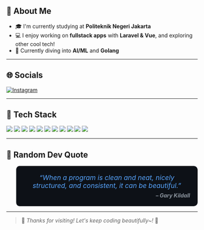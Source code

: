 ## 👋 About Me

- 🎓 I'm currently studying at **Politeknik Negeri Jakarta**
- 💻 I enjoy working on **fullstack apps** with **Laravel & Vue**, and exploring other cool tech!
- 🌱 Currently diving into **AI/ML** and **Golang**

---

## 🌐 Socials

[![Instagram](https://img.shields.io/badge/Instagram-E4405F?style=flat&logo=instagram&logoColor=white)](https://instagram.com/usernamekamu)

---

## 🧰 Tech Stack

<p align="left">
  <img src="https://img.shields.io/badge/JavaScript-F7DF1E?style=for-the-badge&logo=javascript&logoColor=000" />
  <img src="https://img.shields.io/badge/React-61DAFB?style=for-the-badge&logo=react&logoColor=000" />
  <img src="https://img.shields.io/badge/Express.js-000000?style=for-the-badge&logo=express&logoColor=fff" />
  <img src="https://img.shields.io/badge/PostgreSQL-4169E1?style=for-the-badge&logo=postgresql&logoColor=fff" />
  <img src="https://img.shields.io/badge/PHP-777BB4?style=for-the-badge&logo=php&logoColor=fff" />
  <img src="https://img.shields.io/badge/Python-3776AB?style=for-the-badge&logo=python&logoColor=fff" />
  <img src="https://img.shields.io/badge/Laravel-FF2D20?style=for-the-badge&logo=laravel&logoColor=fff" />
  <img src="https://img.shields.io/badge/Vue.js-4FC08D?style=for-the-badge&logo=vue.js&logoColor=fff" />
  <img src="https://img.shields.io/badge/TailwindCSS-06B6D4?style=for-the-badge&logo=tailwindcss&logoColor=fff" />
  <img src="https://img.shields.io/badge/Go-00ADD8?style=for-the-badge&logo=go&logoColor=fff" />
  <img src="https://img.shields.io/badge/GitHub-181717?style=for-the-badge&logo=github&logoColor=fff" />
</p>

---

## 📜 Random Dev Quote

<div align="center">
  <blockquote style="background:#0d1117; padding: 20px; border-radius: 10px; color:#58a6ff; font-style: italic;">
    <p style="font-size: 1.1rem; margin: 0;">
      “When a program is clean and neat, nicely structured, and consistent, it can be beautiful.”
    </p>
    <p style="text-align:right; color: #8b949e; font-weight:bold; margin: 0.5em 0 0 0;">– Gary Kildall</p>
  </blockquote>
</div>


---

> 🌸 *Thanks for visiting! Let's keep coding beautifully~!* 🌸
